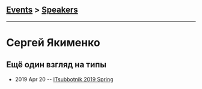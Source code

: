 ## [Events](../README.md) > [Speakers](../speakers.md)
---

# Сергей Якименко

## Ещё один взгляд на типы
- 2019 Apr 20 -- [ITsubbotnik 2019 Spring](https://www.youtube.com/watch?v=mPDKg-ApY5E)    
